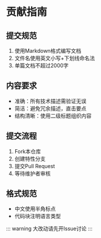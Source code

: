 # 贡献指南

## 提交规范
1. 使用Markdown格式编写文档
2. 文件名使用英文小写+下划线命名法
3. 单篇文档不超过2000字

## 内容要求
- 准确：所有技术描述需验证无误
- 简洁：避免冗余描述，直击要点
- 结构清晰：使用二级标题组织内容

## 提交流程
1. Fork本仓库
2. 创建特性分支
3. 提交Pull Request
4. 等待维护者审核

## 格式规范
- 中文使用半角标点
- 代码块注明语言类型

::: warning
大改动请先开Issue讨论
:::